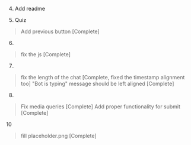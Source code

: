 4. Add readme

5. Quiz

> Add previous button [Complete]

6. 


> fix the js [Complete]

7.
>fix the length of the chat [Complete, fixed the timestamp alignment too]
> "Bot is typing" message should be left aligned [Complete]

8.
> Fix media queries [Complete]
> Add proper functionality for submit [Complete]

10
> fill placeholder.png [Complete]